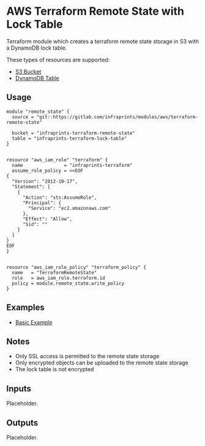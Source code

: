 # AWS Terraform Remote State with Lock Table

Terraform module which creates a terraform remote state storage in S3 with a DynamoDB lock table.

These types of resources are supported:

* [S3 Bucket](https://www.terraform.io/docs/providers/aws/r/s3_bucket.html)
* [DynamoDB Table](https://www.terraform.io/docs/providers/aws/r/dynamodb_table.html)

## Usage

```hcl
module "remote_state" {
  source = "git::https://gitlab.com/infraprints/modules/aws/terraform-remote-state"

  bucket = "infraprints-terraform-remote-state"
  table = "infraprints-terraform-lock-table"
}


resource "aws_iam_role" "terraform" {
  name               = "infraprints-terraform"
  assume_role_policy = <<EOF
{
  "Version": "2012-10-17",
  "Statement": [
    {
      "Action": "sts:AssumeRole",
      "Principal": {
        "Service": "ec2.amazonaws.com"
      },
      "Effect": "Allow",
      "Sid": ""
    }
  ]
}
EOF
}


resource "aws_iam_role_policy" "terraform_policy" {
  name   = "TerraformRemoteState"
  role   = aws_iam_role.terraform.id
  policy = module.remote_state.write_policy
}
```

## Examples

* [Basic Example](examples/basic)

## Notes

* Only SSL access is permitted to the remote state storage
* Only encrypted objects can be uploaded to the remote state storage
* The lock table is not encrypted

## Inputs

Placeholder.

## Outputs

Placeholder.
